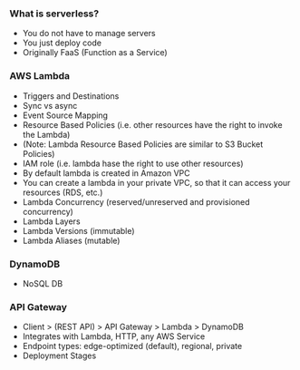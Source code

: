 ### What is serverless?
- You do not have to manage servers
- You just deploy code
- Originally FaaS (Function as a Service)

### AWS Lambda
- Triggers and Destinations
- Sync vs async
- Event Source Mapping
- Resource Based Policies (i.e. other resources have the right to invoke the Lambda)
- (Note: Lambda Resource Based Policies are similar to S3 Bucket Policies)
- IAM role (i.e. lambda hase the right to use other resources)
- By default lambda is created in Amazon VPC
- You can create a lambda in your private VPC, so that it can access your resources (RDS, etc.)
- Lambda Concurrency (reserved/unreserved and provisioned concurrency)
- Lambda Layers
- Lambda Versions (immutable)
- Lambda Aliases (mutable)


### DynamoDB
- NoSQL DB

### API Gateway
- Client > (REST API) > API Gateway > Lambda > DynamoDB
- Integrates with Lambda, HTTP, any AWS Service
- Endpoint types: edge-optimized (default), regional, private
- Deployment Stages














